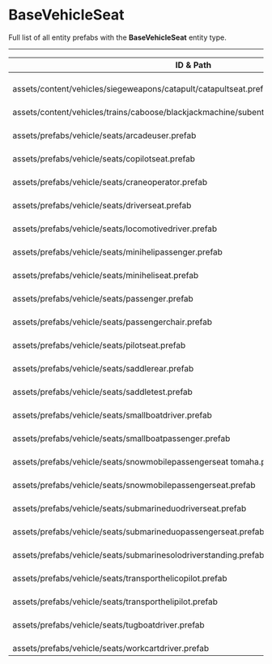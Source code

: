# BaseVehicleSeat
Full list of all <Badge type="warning" text="25"/> entity prefabs with the **BaseVehicleSeat** entity type.

---
| ID & Path |
| --- |
| <a href="#2171582912"><Badge id="2171582912" type="tip" text="#"/></a> <Badge type="tip" text="2171582912"/> <br> assets/content/vehicles/siegeweapons/catapult/catapultseat.prefab |
| <a href="#3524763474"><Badge id="3524763474" type="tip" text="#"/></a> <Badge type="tip" text="3524763474"/> <br> assets/content/vehicles/trains/caboose/blackjackmachine/subents/blackjackplayerseat.prefab |
| <a href="#1600307371"><Badge id="1600307371" type="tip" text="#"/></a> <Badge type="tip" text="1600307371"/> <br> assets/prefabs/vehicle/seats/arcadeuser.prefab |
| <a href="#1070668182"><Badge id="1070668182" type="tip" text="#"/></a> <Badge type="tip" text="1070668182"/> <br> assets/prefabs/vehicle/seats/copilotseat.prefab |
| <a href="#1103757790"><Badge id="1103757790" type="tip" text="#"/></a> <Badge type="tip" text="1103757790"/> <br> assets/prefabs/vehicle/seats/craneoperator.prefab |
| <a href="#4088163379"><Badge id="4088163379" type="tip" text="#"/></a> <Badge type="tip" text="4088163379"/> <br> assets/prefabs/vehicle/seats/driverseat.prefab |
| <a href="#3398691772"><Badge id="3398691772" type="tip" text="#"/></a> <Badge type="tip" text="3398691772"/> <br> assets/prefabs/vehicle/seats/locomotivedriver.prefab |
| <a href="#1231746772"><Badge id="1231746772" type="tip" text="#"/></a> <Badge type="tip" text="1231746772"/> <br> assets/prefabs/vehicle/seats/minihelipassenger.prefab |
| <a href="#3742994540"><Badge id="3742994540" type="tip" text="#"/></a> <Badge type="tip" text="3742994540"/> <br> assets/prefabs/vehicle/seats/miniheliseat.prefab |
| <a href="#2304142695"><Badge id="2304142695" type="tip" text="#"/></a> <Badge type="tip" text="2304142695"/> <br> assets/prefabs/vehicle/seats/passenger.prefab |
| <a href="#1954020959"><Badge id="1954020959" type="tip" text="#"/></a> <Badge type="tip" text="1954020959"/> <br> assets/prefabs/vehicle/seats/passengerchair.prefab |
| <a href="#952100854"><Badge id="952100854" type="tip" text="#"/></a> <Badge type="tip" text="952100854"/> <br> assets/prefabs/vehicle/seats/pilotseat.prefab |
| <a href="#1283312890"><Badge id="1283312890" type="tip" text="#"/></a> <Badge type="tip" text="1283312890"/> <br> assets/prefabs/vehicle/seats/saddlerear.prefab |
| <a href="#750623658"><Badge id="750623658" type="tip" text="#"/></a> <Badge type="tip" text="750623658"/> <br> assets/prefabs/vehicle/seats/saddletest.prefab |
| <a href="#1239975468"><Badge id="1239975468" type="tip" text="#"/></a> <Badge type="tip" text="1239975468"/> <br> assets/prefabs/vehicle/seats/smallboatdriver.prefab |
| <a href="#3241157857"><Badge id="3241157857" type="tip" text="#"/></a> <Badge type="tip" text="3241157857"/> <br> assets/prefabs/vehicle/seats/smallboatpassenger.prefab |
| <a href="#1103815396"><Badge id="1103815396" type="tip" text="#"/></a> <Badge type="tip" text="1103815396"/> <br> assets/prefabs/vehicle/seats/snowmobilepassengerseat tomaha.prefab |
| <a href="#2602628913"><Badge id="2602628913" type="tip" text="#"/></a> <Badge type="tip" text="2602628913"/> <br> assets/prefabs/vehicle/seats/snowmobilepassengerseat.prefab |
| <a href="#309883022"><Badge id="309883022" type="tip" text="#"/></a> <Badge type="tip" text="309883022"/> <br> assets/prefabs/vehicle/seats/submarineduodriverseat.prefab |
| <a href="#2802580699"><Badge id="2802580699" type="tip" text="#"/></a> <Badge type="tip" text="2802580699"/> <br> assets/prefabs/vehicle/seats/submarineduopassengerseat.prefab |
| <a href="#1922108893"><Badge id="1922108893" type="tip" text="#"/></a> <Badge type="tip" text="1922108893"/> <br> assets/prefabs/vehicle/seats/submarinesolodriverstanding.prefab |
| <a href="#1771416011"><Badge id="1771416011" type="tip" text="#"/></a> <Badge type="tip" text="1771416011"/> <br> assets/prefabs/vehicle/seats/transporthelicopilot.prefab |
| <a href="#3180731352"><Badge id="3180731352" type="tip" text="#"/></a> <Badge type="tip" text="3180731352"/> <br> assets/prefabs/vehicle/seats/transporthelipilot.prefab |
| <a href="#1955582400"><Badge id="1955582400" type="tip" text="#"/></a> <Badge type="tip" text="1955582400"/> <br> assets/prefabs/vehicle/seats/tugboatdriver.prefab |
| <a href="#311277167"><Badge id="311277167" type="tip" text="#"/></a> <Badge type="tip" text="311277167"/> <br> assets/prefabs/vehicle/seats/workcartdriver.prefab |
